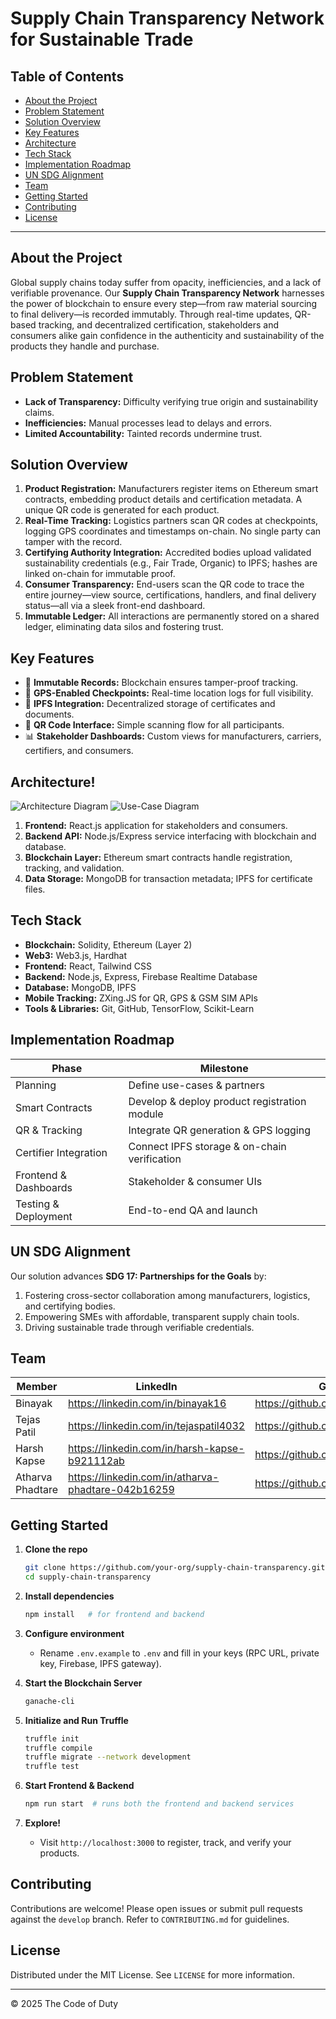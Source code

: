 # Supply Chain Transparency Network for Sustainable Trade


## Table of Contents
- [About the Project](#about-the-project)
- [Problem Statement](#problem-statement)
- [Solution Overview](#solution-overview)
- [Key Features](#key-features)
- [Architecture](#architecture)
- [Tech Stack](#tech-stack)
- [Implementation Roadmap](#implementation-roadmap)
- [UN SDG Alignment](#un-sdg-alignment)
- [Team](#team)
- [Getting Started](#getting-started)
- [Contributing](#contributing)
- [License](#license)

---

## About the Project

Global supply chains today suffer from opacity, inefficiencies, and a lack of verifiable provenance. Our **Supply Chain Transparency Network** harnesses the power of blockchain to ensure every step—from raw material sourcing to final delivery—is recorded immutably. Through real-time updates, QR-based tracking, and decentralized certification, stakeholders and consumers alike gain confidence in the authenticity and sustainability of the products they handle and purchase.

## Problem Statement

- **Lack of Transparency:** Difficulty verifying true origin and sustainability claims.
- **Inefficiencies:** Manual processes lead to delays and errors.
- **Limited Accountability:** Tainted records undermine trust.

## Solution Overview

1. **Product Registration:** Manufacturers register items on Ethereum smart contracts, embedding product details and certification metadata. A unique QR code is generated for each product.
2. **Real-Time Tracking:** Logistics partners scan QR codes at checkpoints, logging GPS coordinates and timestamps on-chain. No single party can tamper with the record.
3. **Certifying Authority Integration:** Accredited bodies upload validated sustainability credentials (e.g., Fair Trade, Organic) to IPFS; hashes are linked on-chain for immutable proof.
4. **Consumer Transparency:** End-users scan the QR code to trace the entire journey—view source, certifications, handlers, and final delivery status—all via a sleek front-end dashboard.
5. **Immutable Ledger:** All interactions are permanently stored on a shared ledger, eliminating data silos and fostering trust.

## Key Features

- 🚀 **Immutable Records:** Blockchain ensures tamper-proof tracking.
- 📍 **GPS-Enabled Checkpoints:** Real-time location logs for full visibility.
- 🔗 **IPFS Integration:** Decentralized storage of certificates and documents.
- 📱 **QR Code Interface:** Simple scanning flow for all participants.
- 📊 **Stakeholder Dashboards:** Custom views for manufacturers, carriers, certifiers, and consumers.

## Architecture!
![Architecture Diagram](https://github.com/user-attachments/assets/3ba3368b-e018-45ce-bda1-3c798009f72f)
![Use-Case Diagram](https://github.com/user-attachments/assets/cd67b9ae-f8a2-4f16-bd66-7e77741a25ec)



1. **Frontend:** React.js application for stakeholders and consumers.
2. **Backend API:** Node.js/Express service interfacing with blockchain and database.
3. **Blockchain Layer:** Ethereum smart contracts handle registration, tracking, and validation.
4. **Data Storage:** MongoDB for transaction metadata; IPFS for certificate files.

## Tech Stack

- **Blockchain:** Solidity, Ethereum (Layer 2)
- **Web3:** Web3.js, Hardhat
- **Frontend:** React, Tailwind CSS
- **Backend:** Node.js, Express, Firebase Realtime Database
- **Database:** MongoDB, IPFS
- **Mobile Tracking:** ZXing.JS for QR, GPS & GSM SIM APIs
- **Tools & Libraries:** Git, GitHub, TensorFlow, Scikit-Learn

## Implementation Roadmap

| Phase                  | Milestone                                    | 
|------------------------|----------------------------------------------|
| Planning               | Define use-cases & partners                  | 
| Smart Contracts        | Develop & deploy product registration module |
| QR & Tracking          | Integrate QR generation & GPS logging        | 
| Certifier Integration  | Connect IPFS storage & on-chain verification | 
| Frontend & Dashboards  | Stakeholder & consumer UIs                   | 
| Testing & Deployment   | End-to-end QA and launch                     | 

## UN SDG Alignment

Our solution advances **SDG 17: Partnerships for the Goals** by:

1. Fostering cross-sector collaboration among manufacturers, logistics, and certifying bodies.
2. Empowering SMEs with affordable, transparent supply chain tools.
3. Driving sustainable trade through verifiable credentials.

## Team

| Member           | LinkedIn                                            | GitHub                        |
|------------------|-----------------------------------------------------|-------------------------------|
| Binayak          | https://linkedin.com/in/binayak16                   | https://github.com/ZenMachina16 |
| Tejas Patil      | https://linkedin.com/in/tejaspatil4032              | https://github.com/tejas4032  |
| Harsh Kapse      | https://linkedin.com/in/harsh-kapse-b921112ab       | https://github.com/kap432     |
| Atharva Phadtare | https://linkedin.com/in/atharva-phadtare-042b16259  | https://github.com/atharvamp04|


## Getting Started

1. **Clone the repo**
   ```bash
   git clone https://github.com/your-org/supply-chain-transparency.git
   cd supply-chain-transparency
   ```
2. **Install dependencies**
   ```bash
   npm install   # for frontend and backend
   ```
3. **Configure environment**
   - Rename `.env.example` to `.env` and fill in your keys (RPC URL, private key, Firebase, IPFS gateway).

4. **Start the Blockchain Server**
   ```bash
   ganache-cli
   ```

5. **Initialize and Run Truffle**
   ```bash
   truffle init
   truffle compile
   truffle migrate --network development
   truffle test
   ```

6. **Start Frontend & Backend**
   ```bash
   npm run start  # runs both the frontend and backend services
   ```

7. **Explore!**
   - Visit `http://localhost:3000` to register, track, and verify your products.

## Contributing

Contributions are welcome! Please open issues or submit pull requests against the `develop` branch. Refer to `CONTRIBUTING.md` for guidelines.

## License

Distributed under the MIT License. See `LICENSE` for more information.

---

&copy; 2025 The Code of Duty


